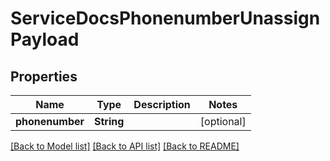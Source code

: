 # ServiceDocsPhonenumberUnassignPayload

## Properties
Name | Type | Description | Notes
------------ | ------------- | ------------- | -------------
**phonenumber** | **String** |  | [optional] 

[[Back to Model list]](../README.md#documentation-for-models) [[Back to API list]](../README.md#documentation-for-api-endpoints) [[Back to README]](../README.md)


